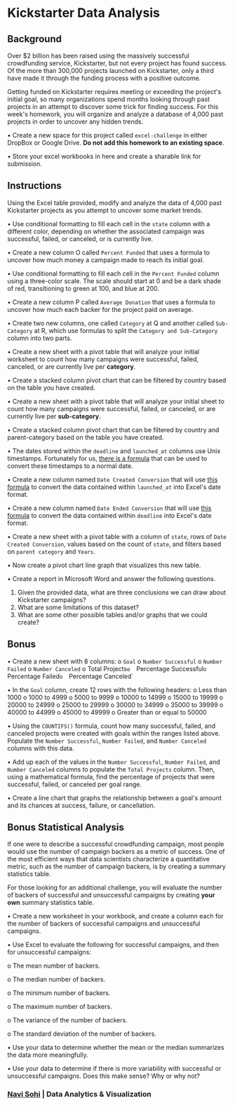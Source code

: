 # Kickstarter Data Analysis
 
## Background

Over $2 billion has been raised using the massively successful crowdfunding service, Kickstarter, but not every project has found success. Of the more than 300,000 projects launched on Kickstarter, only a third have made it through the funding process with a positive outcome.

Getting funded on Kickstarter requires meeting or exceeding the project's initial goal, so many organizations spend months looking through past projects in an attempt to discover some trick for finding success. For this week's homework, you will organize and analyze a database of 4,000 past projects in order to uncover any hidden trends.

•	Create a new space for this project called `excel-challenge` in either DropBox or Google Drive. **Do not add this homework to an existing space**.

•	Store your excel workbooks in here and create a sharable link for submission.

## Instructions

Using the Excel table provided, modify and analyze the data of 4,000 past Kickstarter projects as you attempt to uncover some market trends.

•	Use conditional formatting to fill each cell in the `state` column with a different color, depending on whether the associated campaign was successful, failed, or canceled, or is currently live.

•	Create a new column O called `Percent Funded` that uses a formula to uncover how much money a campaign made to reach its initial goal.

•	Use conditional formatting to fill each cell in the `Percent Funded` column using a three-color scale. The scale should start at 0 and be a dark shade of red, transitioning to green at 100, and blue at 200.

•	Create a new column P called `Average Donation` that uses a formula to uncover how much each backer for the project paid on average.

•	Create two new columns, one called `Category` at Q and another called `Sub-Category` at R, which use formulas to split the `Category and Sub-Category` column into two parts.

•	Create a new sheet with a pivot table that will analyze your initial worksheet to count how many campaigns were successful, failed, canceled, or are currently live per **category**.

•	Create a stacked column pivot chart that can be filtered by country based on the table you have created.

•	Create a new sheet with a pivot table that will analyze your initial sheet to count how many campaigns were successful, failed, or canceled, or are currently live per **sub-category**.

•	Create a stacked column pivot chart that can be filtered by country and parent-category based on the table you have created.

•	The dates stored within the `deadline` and `launched_at` columns use Unix timestamps. Fortunately for us, [there is a formula](https://www.extendoffice.com/documents/excel/2473-excel-timestamp-to-date.html) that can be used to convert these timestamps to a normal date.

•	Create a new column named `Date Created Conversion` that will use [this formula](https://www.extendoffice.com/documents/excel/2473-excel-timestamp-to-date.html) to convert the data contained within `launched_at` into Excel's date format.

•	Create a new column named `Date Ended Conversion` that will use [this formula](https://www.extendoffice.com/documents/excel/2473-excel-timestamp-to-date.html) to convert the data contained within `deadline` into Excel's date format.

•	Create a new sheet with a pivot table with a column of `state`, rows of `Date Created Conversion`, values based on the count of `state`, and filters based on `parent category` and `Years`.

•	Now create a pivot chart line graph that visualizes this new table.

•	Create a report in Microsoft Word and answer the following questions.

1. Given the provided data, what are three conclusions we can draw about Kickstarter campaigns?
2. What are some limitations of this dataset?
3. What are some other possible tables and/or graphs that we could create?

## Bonus

•	Create a new sheet with 8 columns:
o	`Goal`
o	`Number Successful`
o	`Number Failed`
o	`Number Canceled`
o	Total Projects`
o	`Percentage Successful`
o	`Percentage Failed`
o	`Percentage Canceled`

•	In the `Goal` column, create 12 rows with the following headers:
o	Less than 1000
o	1000 to 4999
o	5000 to 9999
o	10000 to 14999
o	15000 to 19999
o	20000 to 24999
o	25000 to 29999
o	30000 to 34999
o	35000 to 39999
o	40000 to 44999
o	45000 to 49999
o	Greater than or equal to 50000

•	Using the `COUNTIFS()` formula, count how many successful, failed, and canceled projects were created with goals within the ranges listed above. Populate the `Number Successful`, `Number Failed`, and `Number Canceled` columns with this data.

•	Add up each of the values in the `Number Successful`, `Number Failed`, and `Number Canceled` columns to populate the `Total Projects` column. Then, using a mathematical formula, find the percentage of projects that were successful, failed, or canceled per goal range.

•	Create a line chart that graphs the relationship between a goal's amount and its chances at success, failure, or cancellation.

## Bonus Statistical Analysis

If one were to describe a successful crowdfunding campaign, most people would use the number of campaign backers as a metric of success. One of the most efficient ways that data scientists characterize a quantitative metric, such as the number of campaign backers, is by creating a summary statistics table.

For those looking for an additional challenge, you will evaluate the number of backers of successful and unsuccessful campaigns by creating **your own** summary statistics table.

•	Create a new worksheet in your workbook, and create a column each for the number of backers of successful campaigns and unsuccessful campaigns.

•	Use Excel to evaluate the following for successful campaigns, and then for unsuccessful campaigns:

o	The mean number of backers.

o	The median number of backers.

o	The minimum number of backers.

o	The maximum number of backers.

o	The variance of the number of backers.

o	The standard deviation of the number of backers.

•	Use your data to determine whether the mean or the median summarizes the data more meaningfully.

•	Use your data to determine if there is more variability with successful or unsuccessful campaigns. Does this make sense? Why or why not?

  ### [Navi Sohi](https://github.com/PlainJane20) | Data Analytics & Visualization
